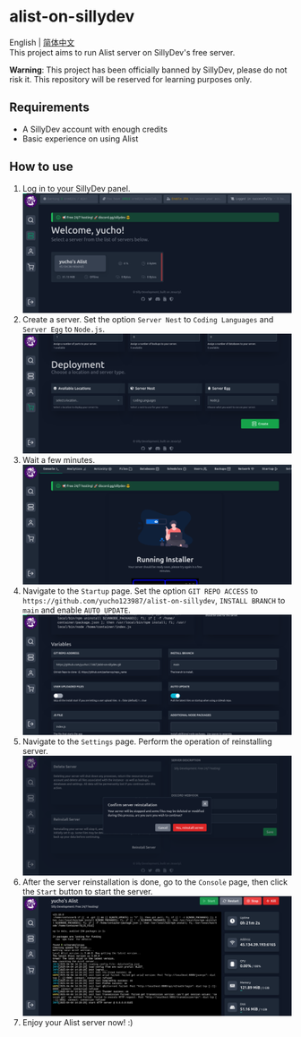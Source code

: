 # alist-on-sillydev
English | [简体中文](https://github.com/yucho123987/alist-on-sillydev/blob/main/README_chs.md)  
This project aims to run Alist server on SillyDev's free server. 
 
 **Warning**: This project has been officially banned by SillyDev, please do not risk it. This repository will be reserved for learning purposes only.
## Requirements
- A SillyDev account with enough credits
- Basic experience on using Alist
## How to use
1. Log in to your SillyDev panel.
![SillyDev Dashboard](https://raw.githubusercontent.com/yucho123987/alist-on-sillydev/refs/heads/screenshots/SillyDev%20Dashboard.png)
2. Create a server. Set the option `Server Nest` to `Coding Languages` and `Server Egg` to `Node.js`.
![SillyDev Create Server](https://raw.githubusercontent.com/yucho123987/alist-on-sillydev/refs/heads/screenshots/SillyDev%20Create%20Server.png)
3. Wait a few minutes.
![SillyDev Installing](https://raw.githubusercontent.com/yucho123987/alist-on-sillydev/refs/heads/screenshots/SillyDev%20Installing.png)
4. Navigate to the `Startup` page. Set the option `GIT REPO ACCESS` to `https://github.com/yucho123987/alist-on-sillydev`, `INSTALL BRANCH` to `main` and enable `AUTO UPDATE`.
![SillyDev Startup Settings](https://raw.githubusercontent.com/yucho123987/alist-on-sillydev/refs/heads/screenshots/SillyDev%20Startup%20Settings.png)
5. Navigate to the `Settings` page. Perform the operation of reinstalling server.
![SillyDev Settings](https://raw.githubusercontent.com/yucho123987/alist-on-sillydev/refs/heads/screenshots/SillyDev%20Settings.png)
6. After the server reinstallation is done, go to the `Console` page, then click the `Start` button to start the server.
![SillyDev Console](https://raw.githubusercontent.com/yucho123987/alist-on-sillydev/refs/heads/screenshots/SillyDev%20Console.png)
7. Enjoy your Alist server now! :)
